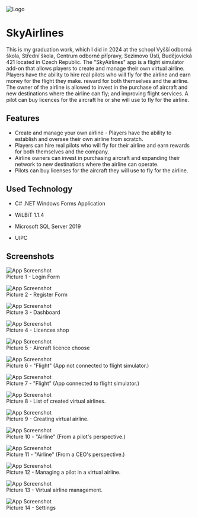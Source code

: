 
![Logo](https://img.tpx.cz/uploads/SkyAirlines31714443168.png)


# SkyAirlines

This is my graduation work, which I did in 2024 at the school Vyšší odborná škola, Střední škola, Centrum odborné přípravy, Sezimovo Ústí, Budějovická 421 located in Czech Republic. The "SkyAirlines" app is a flight simulator add-on that allows players to 
create and manage their own virtual airline. Players have the ability to hire real 
pilots who will fly for the airline and earn money for the flight they make. 
reward for both themselves and the airline. The owner of the airline is allowed to 
invest in the purchase of aircraft and new destinations where the airline can fly; and 
improving flight services. A pilot can buy licences for the aircraft he or she will use 
to fly for the airline.


## Features

- Create and manage your own airline - Players have the ability to establish and oversee their own airline from scratch.
- Players can hire real pilots who will fly for their airline and earn rewards for both themselves and the company.
- Airline owners can invest in purchasing aircraft and expanding their network to new destinations where the airline can operate.
- Pilots can buy licenses for the aircraft they will use to fly for the airline.


## Used Technology

- C# .NET Windows Forms Application

- WiLBiT 1.1.4

- Microsoft SQL Server 2019

- UIPC


## Screenshots

![App Screenshot](https://img.tpx.cz/uploads/11714415740.png)<br />
Picture 1 - Login Form

![App Screenshot](https://img.tpx.cz/uploads/21714481087.png)<br />
Picture 2 - Register Form

![App Screenshot](https://img.tpx.cz/uploads/31714441503.png)<br />
Picture 3 - Dashboard

![App Screenshot](https://img.tpx.cz/uploads/41714431344.png)<br />
Picture 4 - Licences shop

![App Screenshot](https://img.tpx.cz/uploads/51714477156.png)<br />
Picture 5 - Aircraft licence choose

![App Screenshot](https://img.tpx.cz/uploads/61714416200.png)<br />
Picture 6 - "Flight" (App not connected to flight simulator.)

![App Screenshot](https://img.tpx.cz/uploads/71714446835.png)<br />
Picture 7 - "Flight" (App connected to flight simulator.)

![App Screenshot](https://img.tpx.cz/uploads/81714495209.png)<br />
Picture 8 - List of created virtual airlines.

![App Screenshot](https://img.tpx.cz/uploads/91714465472.png)<br />
Picture 9 - Creating virtual airline.

![App Screenshot](https://img.tpx.cz/uploads/101714460995.png)<br />
Picture 10 - "Airline" (From a pilot's perspective.)

![App Screenshot](https://img.tpx.cz/uploads/111714396108.png)<br />
Picture 11 - "Airline" (From a CEO's perspective.)

![App Screenshot](https://img.tpx.cz/uploads/121714491333.png)<br />
Picture 12 - Managing a pilot in a virtual airline.

![App Screenshot](https://img.tpx.cz/uploads/131714427347.png)<br />
Picture 13 - Virtual airline management.

![App Screenshot](https://img.tpx.cz/uploads/141714411189.png)<br />
Picture 14 - Settings
